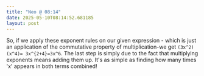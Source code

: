 ```yaml
---
title: "Neo @ 08:14"
date: 2025-05-10T08:14:52.681185
layout: post
---
```


So, if we apply these exponent rules on our given expression - which is just an application of the commutative property of multiplication-we get `(3x^2)(x^4)= 3x^{2+4}=3x^6`. The last step is simply due to the fact that multiplying exponents means adding them up. It's as simple as finding how many times 'x' appears in both terms combined!